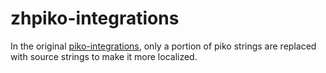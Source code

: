 # zhpiko-integrations
In the original [piko-integrations](https://github.com/crimera/revanced-integrations), only a portion of piko strings are replaced with source strings to make it more localized.
